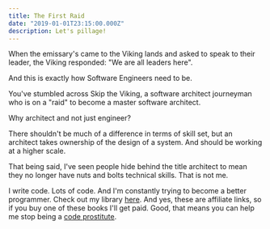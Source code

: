 ```yaml
---
title: The First Raid
date: "2019-01-01T23:15:00.000Z"
description: Let's pillage!
---
```

When the emissary's came to the Viking lands and
asked to speak to their leader, the Viking responded: "We are all leaders here".

And this is exactly how Software Engineers need to be.  

You've stumbled across Skip the Viking, a software architect journeyman
who is on a "raid" to become a master software architect.

Why architect and not just engineer?

There shouldn't be much of a difference in terms of skill set, but an
architect takes ownership of the design of a system.  And should be working 
at a higher scale.

That being said, I've seen people hide behind the title architect to mean
they no longer have nuts and bolts technical skills.  That is not me.

I write code. Lots of code. And I'm constantly trying to become a better programmer.  Check
out my library [here](/books).  And yes, these are affiliate links, so if you buy one of these books I'll get paid.
Good, that means you can help me stop being a [code prostitute](/code-hooker).


